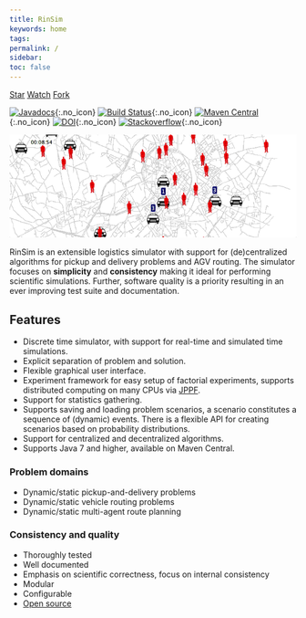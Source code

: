 ```yaml
---
title: RinSim
keywords: home
tags: 
permalink: /
sidebar:
toc: false
---
```

<!-- https://deepnn.github.io/index.html -->
<script async defer src="https://buttons.github.io/buttons.js"></script>
<a class="github-button" href="https://github.com/rinde/rinsim" data-size="large" data-show-count="true" aria-label="Star rinde/rinsim on GitHub">Star</a>
<a class="github-button" href="https://github.com/rinde/rinsim/subscription" data-size="large" data-show-count="true" aria-label="Watch rinde/rinsim on GitHub">Watch</a>
<a class="github-button" href="https://github.com/rinde/rinsim/fork" data-size="large" data-show-count="true" aria-label="Fork rinde/rinsim on GitHub">Fork</a>

[![Javadocs](https://javadoc.io/badge/com.github.rinde/rinsim-core.svg?color=red)](https://javadoc.io/doc/com.github.rinde/rinsim-core){:.no_icon} 
[![Build Status](https://travis-ci.org/rinde/RinSim.svg?branch=master)](https://travis-ci.org/rinde/RinSim){:.no_icon} 
[![Maven Central](https://maven-badges.herokuapp.com/maven-central/com.github.rinde/rinsim-core/badge.svg)](https://maven-badges.herokuapp.com/maven-central/com.github.rinde/rinsim-core){:.no_icon} 
[![DOI](https://zenodo.org/badge/DOI/10.5281/zenodo.571471.svg)](https://doi.org/10.5281/zenodo.571471){:.no_icon} 
[![Stackoverflow](https://img.shields.io/badge/stackoverflow-rinsim-orange.svg)](http://stackoverflow.com/questions/tagged/rinsim){:.no_icon} 



![Taxi Demo](images/taxi-demo.gif)

RinSim is an extensible logistics simulator with support for (de)centralized algorithms for pickup and delivery problems and AGV routing. The simulator focuses on __simplicity__ and __consistency__ making it ideal for performing scientific simulations. Further, software quality is a priority resulting in an ever improving test suite and documentation.

## Features

 - <span class="glyphicon glyphicon-time"></span> Discrete time simulator, with support for real-time and simulated time simulations.
 - <i class="fa fa-exchange"></i> Explicit separation of problem and solution.
 - <i class="fa fa-object-group"></i> Flexible graphical user interface.
 - <i class="fa fa-sitemap"></i> Experiment framework for easy setup of factorial experiments, supports distributed computing on many CPUs via [JPPF](https://jppf.org).
 - <span class="glyphicon glyphicon-stats"></span> Support for statistics gathering.
 - <i class="fa fa-history"></i> Supports saving and loading problem scenarios, a scenario constitutes a sequence of (dynamic) events. There is a flexible API for creating scenarios based on probability distributions. 
 - <i class="fa fa-cubes"></i> Support for centralized and decentralized algorithms.
 - <i class="fa fa-coffee"></i> Supports Java 7 and higher, available on Maven Central.


### Problem domains 
 - <i class="fa fa-truck"></i> Dynamic/static pickup-and-delivery problems
 - <i class="fa fa-car"></i> Dynamic/static vehicle routing problems
 - <i class="fa fa-map-marker"></i> Dynamic/static multi-agent route planning

### Consistency and quality
 - <i class="fa fa-check"></i> Thoroughly tested
 - <i class="fa fa-book"></i> Well documented
 - <i class="fa fa-flask"></i> Emphasis on scientific correctness, focus on internal consistency 
 - <i class="fa fa-puzzle-piece"></i> Modular 
 - <span class="fa fa-sliders"></span> Configurable
 - <i class="fa fa-github"></i> [Open source](https://github.com/rinde/RinSim/)

